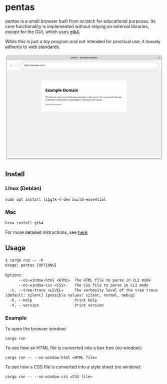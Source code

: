 # pentas

pentas is a small browser built from scratch for educational purposes. Its core functionality is implemented without relying on external libraries, except for the GUI, which uses [gtk4](https://docs.gtk.org/gtk4/).

While this is just a toy program and not intended for practical use, it loosely adheres to web standards.

![example_com](./assets/example.png)

## Install

### Linux (Debian)

```shell
sudo apt install libgtk-4-dev build-essential
```

### Mac

```shell
brew install gtk4
```

For more detailed instructions, see [here](https://gtk-rs.org/gtk4-rs/stable/latest/book/installation.html).

## Usage

```text
$ cargo run -- -h
Usage: pentas [OPTIONS]

Options:
      --no-window-html <HTML>  The HTML file to parse in CLI mode
      --no-window-css <CSS>    The CSS file to parse in CLI mode
  -t, --tree-trace <LEVEL>     The verbosity level of the tree trace [default: silent] [possible values: silent, normal, debug]
  -h, --help                   Print help
  -V, --version                Print version
```

### Example

To open the browser window:

```shell
cargo run
```

To see how an HTML file is converted into a box tree (no window):

```shell
cargo run -- --no-window-html <HTML file>
```

To see how a CSS file is converted into a style sheet (no window):

```shell
cargo run -- --no-window-css <CSS file>
```

